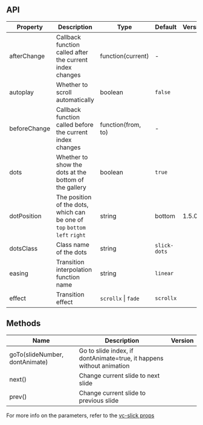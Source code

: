 ## API

| Property | Description | Type | Default | Version |
| --- | --- | --- | --- | --- |
| afterChange | Callback function called after the current index changes | function(current) | - |  |
| autoplay | Whether to scroll automatically | boolean | `false` |  |
| beforeChange | Callback function called before the current index changes | function(from, to) | - |  |
| dots | Whether to show the dots at the bottom of the gallery | boolean | `true` |  |
| dotPosition | The position of the dots, which can be one of `top` `bottom` `left` `right` | string | bottom | 1.5.0 |
| dotsClass | Class name of the dots | string | `slick-dots` |  |
| easing | Transition interpolation function name | string | `linear` |  |
| effect | Transition effect | `scrollx` \| `fade` | `scrollx` |  |

## Methods

| Name | Description | Version |
| --- | --- | --- |
| goTo(slideNumber, dontAnimate) | Go to slide index, if dontAnimate=true, it happens without animation |  |
| next() | Change current slide to next slide |  |
| prev() | Change current slide to previous slide |  |

For more info on the parameters, refer to the [vc-slick props](https://github.com/vueComponent/ant-design-vue/blob/master/components/vc-slick/src/default-props.js#L3)
